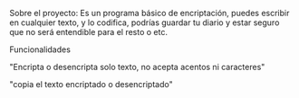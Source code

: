 Sobre el proyecto:
Es un programa básico de encriptación, puedes escribir en cualquier texto, y lo codifica, podrías guardar tu diario y estar seguro que no será
entendible para el resto o etc.

Funcionalidades

"Encripta o desencripta solo texto, no acepta acentos ni caracteres"

"copia el texto encriptado o desencriptado"



